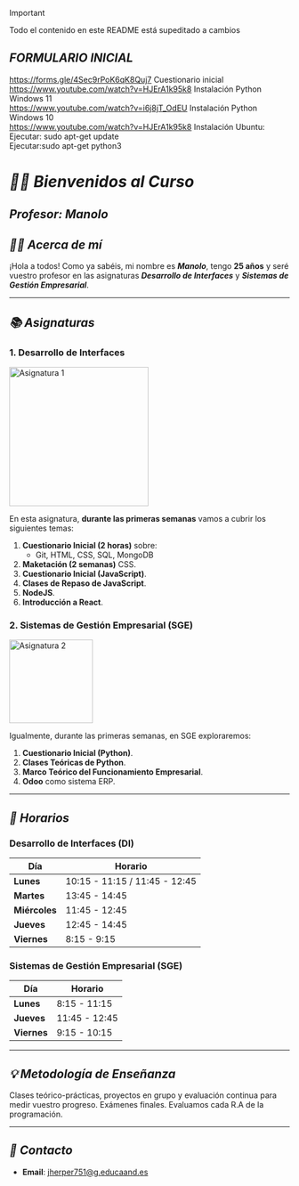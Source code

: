 > [!IMPORTANT]
> Todo el contenido en este README está supeditado a cambios
## <strong><em>FORMULARIO INICIAL</em></strong>
https://forms.gle/4Sec9rPoK6qK8Quj7 Cuestionario inicial  
https://www.youtube.com/watch?v=HJErA1k95k8 Instalación Python Windows 11  
https://www.youtube.com/watch?v=i6j8jT_OdEU Instalación Python Windows 10  
https://www.youtube.com/watch?v=HJErA1k95k8  Instalación Ubuntu:  
Ejecutar: sudo apt-get update    
Ejecutar:sudo apt-get python3  

# <strong><em>👨‍🏫 Bienvenidos al Curso</em></strong>

## <strong><em>Profesor: Manolo</em></strong>


## <strong><em>🧑‍💼 Acerca de mí</em></strong>

¡Hola a todos! Como ya sabéis, mi nombre es ***Manolo***, tengo **25 años** y seré vuestro profesor en las asignaturas ***Desarrollo de Interfaces*** y ***Sistemas de Gestión Empresarial***.

---

## <strong><em>📚 Asignaturas</em></strong>

### 1. **Desarrollo de Interfaces**

<img src="https://www.farandsoft.com/newsite/wp-content/uploads/2017/08/software-empresarial-erp.jpg" alt="Asignatura 1" width="250"> 

En esta asignatura, **durante las primeras semanas** vamos a cubrir los siguientes temas:

1. **Cuestionario Inicial (2 horas)** sobre:
   - Git, HTML, CSS, SQL, MongoDB
2. **Maketación (2 semanas)** CSS.
3. **Cuestionario Inicial (JavaScript)**.
4. **Clases de Repaso de JavaScript**.
5. **NodeJS**.
6. **Introducción a React**.

### 2. **Sistemas de Gestión Empresarial (SGE)**

<img src="https://t2informatik.de/en/wp-content/uploads/sites/2/2022/01/user-interface-smartpedia-t2informatik.png" alt="Asignatura 2" width="150"> 

Igualmente, durante las primeras semanas, en SGE exploraremos:
1. **Cuestionario Inicial (Python)**.
2. **Clases Teóricas de Python**.
3. **Marco Teórico del Funcionamiento Empresarial**.
4. **Odoo** como sistema ERP.

---

## <strong><em>📅 Horarios</em></strong>

### Desarrollo de Interfaces (DI)

| Día       | Horario                        |
|-----------|---------------------------------|
| **Lunes** | 10:15 - 11:15 / 11:45 - 12:45   |
| **Martes**| 13:45 - 14:45                   |
| **Miércoles** | 11:45 - 12:45               |
| **Jueves** | 12:45 - 14:45                  |
| **Viernes** | 8:15 - 9:15                   |

### Sistemas de Gestión Empresarial (SGE)

| Día       | Horario                        |
|-----------|---------------------------------|
| **Lunes** | 8:15 - 11:15                    |
| **Jueves** | 11:45 - 12:45                   |
| **Viernes** | 9:15 - 10:15                   |

---

## <strong><em>💡 Metodología de Enseñanza</em></strong>

Clases teórico-prácticas, proyectos en grupo y evaluación continua para medir vuestro progreso. Exámenes finales. Evaluamos cada R.A de la programación.

---

## <strong><em>📧 Contacto</em></strong>
- **Email**: jherper751@g.educaand.es
